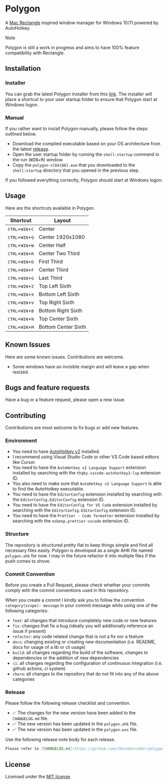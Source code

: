 # Polygon

A [Mac Rectangle](https://github.com/rxhanson/Rectangle) inspired window manager for Windows 10/11 powered by AutoHotkey.

> [!NOTE]
> Polygon is still a work in progress and aims to have 100% feature compatibility with Rectangle.

## Installation

### Installer

You can grab the latest Polygon installer from this [link](https://github.com/thesobercoder/polygon/releases/latest/download/polygon.msi). The installer will place a shortcut to your user startup folder to ensure that Polygon start at Windows logon.

### Manual

If you rather want to install Polygon manually, please follow the steps outlined below.

- Download the compiled executable based on your OS architecture from the latest [release](https://github.com/thesobercoder/polygon/releases/latest).
- Open the user startup folder by running the `shell:startup` command in the run (<kbd>WIN</kbd>+<kbd>R</kbd>) window.
- Copy the `polygon-x[64|86].exe` that you downloaded to the `shell:startup` directory that you opened in the previous step.

If you followed everything correctly, Polygon should start at Windows logon.

## Usage

Here are the shortcuts available in Polygon.

| Shortcut                                    | Layout              |
| ------------------------------------------- | ------------------- |
| <kbd>CTRL</kbd>+<kbd>WIN</kbd>+<kbd>C</kbd> | Center              |
| <kbd>CTRL</kbd>+<kbd>WIN</kbd>+<kbd>Q</kbd> | Center 1920x1080    |
| <kbd>CTRL</kbd>+<kbd>WIN</kbd>+<kbd>W</kbd> | Center Half         |
| <kbd>CTRL</kbd>+<kbd>WIN</kbd>+<kbd>R</kbd> | Center Two Third    |
| <kbd>CTRL</kbd>+<kbd>WIN</kbd>+<kbd>D</kbd> | First Third         |
| <kbd>CTRL</kbd>+<kbd>WIN</kbd>+<kbd>F</kbd> | Center Third        |
| <kbd>CTRL</kbd>+<kbd>WIN</kbd>+<kbd>G</kbd> | Last Third          |
| <kbd>CTRL</kbd>+<kbd>WIN</kbd>+<kbd>Z</kbd> | Top Left Sixth      |
| <kbd>CTRL</kbd>+<kbd>WIN</kbd>+<kbd>X</kbd> | Bottom Left Sixth   |
| <kbd>CTRL</kbd>+<kbd>WIN</kbd>+<kbd>V</kbd> | Top Right Sixth     |
| <kbd>CTRL</kbd>+<kbd>WIN</kbd>+<kbd>B</kbd> | Bottom Right Sixth  |
| <kbd>CTRL</kbd>+<kbd>WIN</kbd>+<kbd>N</kbd> | Top Center Sixth    |
| <kbd>CTRL</kbd>+<kbd>WIN</kbd>+<kbd>M</kbd> | Bottom Center Sixth |

## Known Issues

Here are some known issues. Contributions are welcome.

- Some windows have an invisible margin and will leave a gap when resized.

## Bugs and feature requests

Have a bug or a feature request, please open a new issue.

## Contributing

Contributions are most welcome to fix bugs or add new features.

### Environment

- You need to have [AutoHotkey v2](https://github.com/AutoHotkey/AutoHotkey) installed.
- I recommend using Visual Studio Code or other VS Code based editors like Cursor.
- You need to have the `AutoHotkey v2 Language Support` extension installed by searching with the `thqby.vscode-autohotkey2-lsp` extension ID.
- You also need to make sure that `AutoHotkey v2 Language Support` is able to find the AutoHotkey executable.
- You need to have the `EditorConfig` extension installed by searching with the `EditorConfig.EditorConfig` extension ID.
- You need to have the `EditorConfig for VS Code` extension installed by searching with the `EditorConfig.EditorConfig` extension ID.
- You need to have the `Prettier - Code formatter` extension installed by searching with the `esbenp.prettier-vscode` extension ID.

### Structure

The repository is structured pretty flat to keep things simple and find all necessary files easily. Polygon is developed as a single AHK file named `polygon.ahk` for now. I may in the future refactor it into multiple files if the push comes to shove.

### Commit Convention

Before you create a Pull Request, please check whether your commits comply with the commit conventions used in this repository.

When you create a commit I kindly ask you to follow the convention `category(scope): message` in your commit message while using one of the following categories:

- `feat`: all changes that introduce completely new code or new features
- `fix`: changes that fix a bug (ideally you will additionally reference an issue if present)
- `refactor`: any code related change that is not a fix nor a feature
- `docs`: changing existing or creating new documentation (i.e. README, docs for usage of a lib or cli usage)
- `build`: all changes regarding the build of the software, changes to dependencies or the addition of new dependencies
- `ci`: all changes regarding the configuration of continuous integration (i.e. github actions, ci system)
- `chore`: all changes to the repository that do not fit into any of the above categories

### Release

Please follow the following release checklist and convention.

- :white_check_mark: The changes for the new version have been added to the `CHANGELOG.md` file.
- :white_check_mark: The new version has been updated in the `polygon.ahk` file.
- :white_check_mark: The new version has been updated in the `polygon.wxs` file.

Use the following release note body for each release.

```md
Please refer to [CHANGELOG.md](https://github.com/thesobercoder/polygon/blob/main/CHANGELOG.md) for details.
```

## License

Licensed under the [MIT license](https://github.com/thesobercoder/polygon/blob/main/LICENSE).

